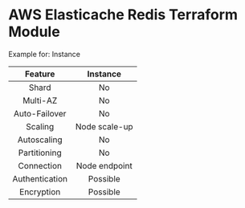 # AWS Elasticache Redis Terraform Module

Example for: Instance

| Feature | Instance |
| :---: | :---: |
| Shard | No |
| Multi-AZ | No |
| Auto-Failover | No |
| Scaling | Node scale-up |
| Autoscaling | No |
| Partitioning | No |
| Connection | Node endpoint |
| Authentication | Possible |
| Encryption | Possible |
